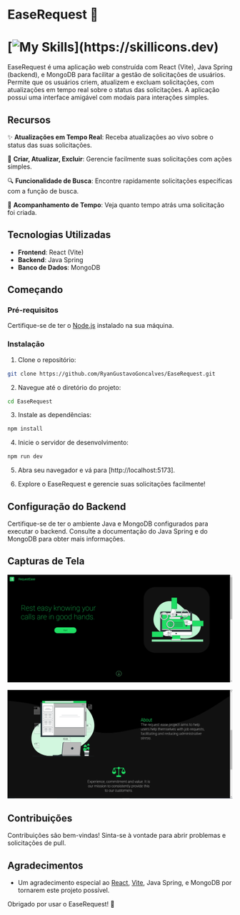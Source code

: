 # EaseRequest 🚀

# [![My Skills](https://skillicons.dev/icons?i=java,spring,vite,react,mongo,css,)](https://skillicons.dev)

EaseRequest é uma aplicação web construída com React (Vite), Java Spring (backend), e MongoDB para facilitar a gestão de solicitações de usuários. Permite que os usuários criem, atualizem e excluam solicitações, com atualizações em tempo real sobre o status das solicitações. A aplicação possui uma interface amigável com modais para interações simples.

## Recursos

✨ **Atualizações em Tempo Real**: Receba atualizações ao vivo sobre o status das suas solicitações.

📝 **Criar, Atualizar, Excluir**: Gerencie facilmente suas solicitações com ações simples.

🔍 **Funcionalidade de Busca**: Encontre rapidamente solicitações específicas com a função de busca.

📆 **Acompanhamento de Tempo**: Veja quanto tempo atrás uma solicitação foi criada.

## Tecnologias Utilizadas

- **Frontend**: React (Vite)
- **Backend**: Java Spring
- **Banco de Dados**: MongoDB

## Começando

### Pré-requisitos

Certifique-se de ter o [Node.js](https://nodejs.org/) instalado na sua máquina.

### Instalação

1. Clone o repositório:

```bash
git clone https://github.com/RyanGustavoGoncalves/EaseRequest.git
```

2. Navegue até o diretório do projeto:

```bash
cd EaseRequest
```

3. Instale as dependências:

```bash
npm install
```

4. Inicie o servidor de desenvolvimento:

```bash
npm run dev
```

5. Abra seu navegador e vá para [http://localhost:5173].

6. Explore o EaseRequest e gerencie suas solicitações facilmente!

## Configuração do Backend

Certifique-se de ter o ambiente Java e MongoDB configurados para executar o backend. Consulte a documentação do Java Spring e do MongoDB para obter mais informações.

## Capturas de Tela

![Captura de Tela 1](frontend/src/assets/HomeEaseRequest.png)

![Captura de Tela 2](frontend/src/assets/AboutHomeEaseRequest.png)

## Contribuições

Contribuições são bem-vindas! Sinta-se à vontade para abrir problemas e solicitações de pull.

## Agradecimentos

- Um agradecimento especial ao [React](https://reactjs.org/), [Vite](https://vitejs.dev/), Java Spring, e MongoDB por tornarem este projeto possível.

Obrigado por usar o EaseRequest! 🌟
